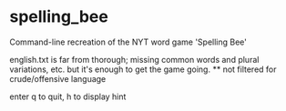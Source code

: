 # spelling_bee

Command-line recreation of the NYT word game 'Spelling Bee'

english.txt is far from thorough; missing common words and plural variations, etc. but it's enough to get the game going.
** not filtered for crude/offensive language

enter q to quit, h to display hint
